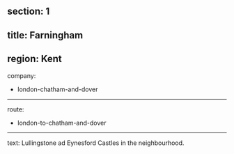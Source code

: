 section: 1
----
title: Farningham
----
region: Kent
----
company:
- london-chatham-and-dover
----
route:
- london-to-chatham-and-dover
----
text: Lullingstone ad Eynesford Castles in the neighbourhood.

